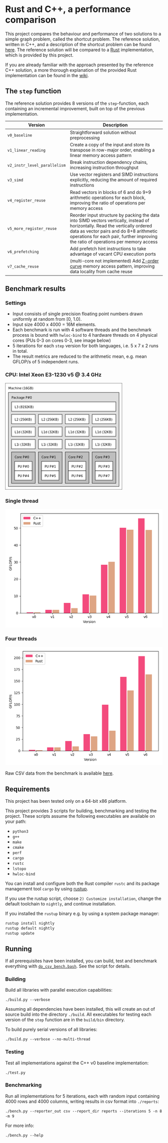 # Rust and C++, a performance comparison

This project compares the behaviour and performance of two solutions to a simple graph problem, called the shortcut problem.
The reference solution, written in C++, and a description of the shortcut problem can be found [here](http://ppc.cs.aalto.fi/ch2/).
The reference solution will be compared to a [Rust](https://github.com/rust-lang/rust) implementation, which is provided by this project.

If you are already familiar with the approach presented by the reference C++ solution, a more thorough explanation of the provided Rust implementation can be found in the [wiki](../../wiki/Introduction).

## The `step` function

The reference solution provides 8 versions of the `step`-function, each containing an incremental improvement, built on top of the previous implementation.

Version | Description
--- | ---
`v0_baseline` | Straightforward solution without preprocessing
`v1_linear_reading` | Create a copy of the input and store its transpose in row-major order, enabling a linear memory access pattern
`v2_instr_level_parallelism` | Break instruction dependency chains, increasing instruction throughput
`v3_simd` | Use vector registers and SIMD instructions explicitly, reducing the amount of required instructions
`v4_register_reuse` | Read vectors in blocks of 6 and do 9+9 arithmetic operations for each block, improving the ratio of operations per memory access
`v5_more_register_reuse` | Reorder input structure by packing the data into SIMD vectors vertically, instead of horizontally. Read the vertically ordered data as vector pairs and do 8+8 arithmetic operations for each pair, further improving the ratio of operations per memory access
`v6_prefetching` | Add prefetch hint instructions to take advantage of vacant CPU execution ports
`v7_cache_reuse` | (multi-core not implemented) Add [Z-order curve](https://en.wikipedia.org/wiki/Z-order_curve) memory access pattern, improving data locality from cache reuse

## Benchmark results

### Settings

* Input consists of single precision floating point numbers drawn uniformly at random from [0, 1.0).
* Input size 4000 x 4000 = 16M elements.
* Each benchmark is run with 4 software threads and the benchmark process is bound with `hwloc-bind` to 4 hardware threads on 4 physical cores (PUs 0-3 on cores 0-3, see image below)
* 5 iterations for each `step` version for both languages, i.e. 5 x 7 x 2 runs in total.
* The result metrics are reduced to the arithmetic mean, e.g. mean GFLOP/s of 5 independent runs.

### CPU: Intel Xeon E3-1230 v5 @ 3.4 GHz

![Xeon E3-1230 topology](reports/Xeon_E3-1230_v5/cpu.png "Xeon E3-1230 v5")

### Single thread

![Single thread benchmark results](reports/Xeon_E3-1230_v5/single_core/plot.png "Single threaded performance")

### Four threads

![Multi thread benchmark results](reports/Xeon_E3-1230_v5/multi_core/plot.png "Multi threaded performance")

Raw CSV data from the benchmark is available [here](reports/Xeon_E3-1230_v5).


## Requirements

This project has been tested only on a 64-bit x86 platform.

This project provides 3 scripts for building, benchmarking and testing the project.
These scripts assume the following executables are available on your path:

* `python3`
* `g++`
* `make`
* `cmake`
* `perf`
* `cargo`
* `rustc`
* `lstopo`
* `hwloc-bind`

You can install and configure both the Rust compiler `rustc` and its package management tool `cargo` by using [rustup](https://github.com/rust-lang-nursery/rustup.rs).

If you use the rustup script, choose `2) Customize installation`, change the default toolchain to `nightly`, and continue installation.

If you installed the `rustup` binary e.g. by using a system package manager:
```
rustup install nightly
rustup default nightly
rustup update
```

## Running

If all prerequisites have been installed, you can build, test and benchmark everything with [`do_csv_bench.bash`](do_csv_bench.bash).
See the script for details.

### Building

Build all libraries with parallel execution capabilities:
```
./build.py --verbose
```
Assuming all dependencies have been installed, this will create an out of source build into the directory `./build`.
All executables for testing each version of the `step` function are in the `build/bin` directory.

To build purely serial versions of all libraries:
```
./build.py --verbose --no-multi-thread
```

### Testing

Test all implementations against the C++ v0 baseline implementation:
```
./test.py
```

### Benchmarking

Run all implementations for 5 iterations, each with random input containing 4000 rows and 4000 columns, writing results in csv format into `./reports`:
```
./bench.py --reporter_out csv --report_dir reports --iterations 5 -n 8 -m 9
```
For more info:
```
./bench.py --help
```
